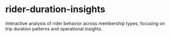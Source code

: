 # rider-duration-insights
Interactive analysis of rider behavior across membership types, focusing on trip duration patterns and operational insights.
